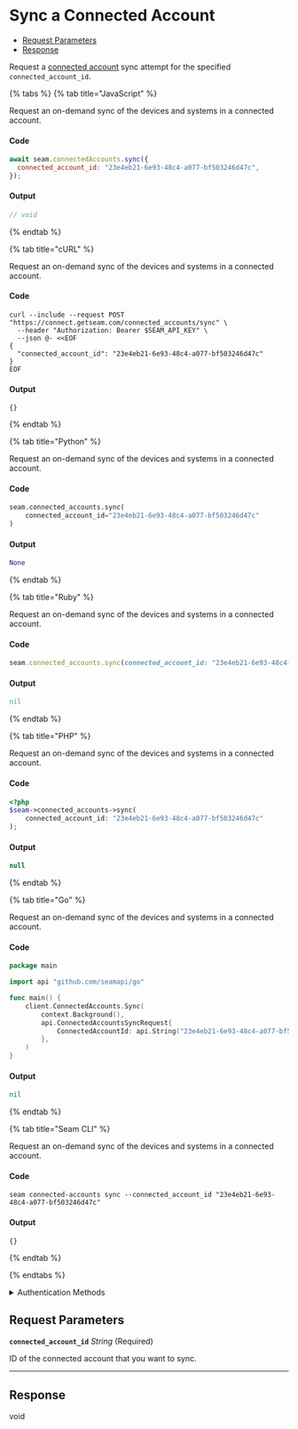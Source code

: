 # Sync a Connected Account

- [Request Parameters](#request-parameters)
- [Response](#response)

Request a [connected account](../../core-concepts/connected-accounts/README.md) sync attempt for the specified `connected_account_id`.


{% tabs %}
{% tab title="JavaScript" %}

Request an on-demand sync of the devices and systems in a connected account.

#### Code

```javascript
await seam.connectedAccounts.sync({
  connected_account_id: "23e4eb21-6e93-48c4-a077-bf503246d47c",
});
```

#### Output

```javascript
// void
```
{% endtab %}

{% tab title="cURL" %}

Request an on-demand sync of the devices and systems in a connected account.

#### Code

```curl
curl --include --request POST "https://connect.getseam.com/connected_accounts/sync" \
  --header "Authorization: Bearer $SEAM_API_KEY" \
  --json @- <<EOF
{
  "connected_account_id": "23e4eb21-6e93-48c4-a077-bf503246d47c"
}
EOF
```

#### Output

```curl
{}
```
{% endtab %}

{% tab title="Python" %}

Request an on-demand sync of the devices and systems in a connected account.

#### Code

```python
seam.connected_accounts.sync(
    connected_account_id="23e4eb21-6e93-48c4-a077-bf503246d47c"
)
```

#### Output

```python
None
```
{% endtab %}

{% tab title="Ruby" %}

Request an on-demand sync of the devices and systems in a connected account.

#### Code

```ruby
seam.connected_accounts.sync(connected_account_id: "23e4eb21-6e93-48c4-a077-bf503246d47c")
```

#### Output

```ruby
nil
```
{% endtab %}

{% tab title="PHP" %}

Request an on-demand sync of the devices and systems in a connected account.

#### Code

```php
<?php
$seam->connected_accounts->sync(
    connected_account_id: "23e4eb21-6e93-48c4-a077-bf503246d47c"
);
```

#### Output

```php
null
```
{% endtab %}

{% tab title="Go" %}

Request an on-demand sync of the devices and systems in a connected account.

#### Code

```go
package main

import api "github.com/seamapi/go"

func main() {
	client.ConnectedAccounts.Sync(
		context.Background(),
		api.ConnectedAccountsSyncRequest{
			ConnectedAccountId: api.String("23e4eb21-6e93-48c4-a077-bf503246d47c"),
		},
	)
}
```

#### Output

```go
nil
```
{% endtab %}

{% tab title="Seam CLI" %}

Request an on-demand sync of the devices and systems in a connected account.

#### Code

```seam_cli
seam connected-accounts sync --connected_account_id "23e4eb21-6e93-48c4-a077-bf503246d47c"
```

#### Output

```seam_cli
{}
```
{% endtab %}

{% endtabs %}


<details>

<summary>Authentication Methods</summary>

- API key
- Personal access token
  <br>Must also include the `seam-workspace` header in the request.

To learn more, see [Authentication](https://docs.seam.co/latest/api/authentication).
</details>

## Request Parameters

**`connected_account_id`** *String* (Required)

ID of the connected account that you want to sync.

---


## Response

void

